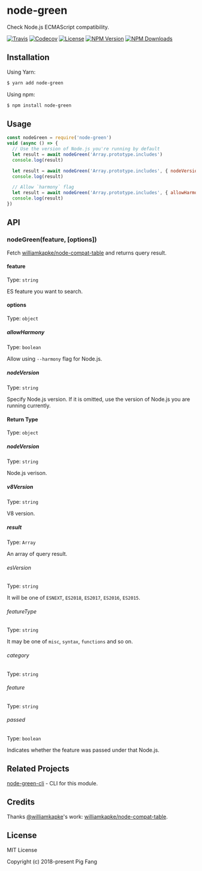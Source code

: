 # node-green

Check Node.js ECMAScript compatibility.

[![Travis](https://img.shields.io/travis/g-plane/node-green.svg?style=flat-square)](https://travis-ci.org/g-plane/node-green)
[![Codecov](https://img.shields.io/codecov/c/github/g-plane/node-green.svg?style=flat-square)](https://codecov.io/gh/g-plane/node-green)
[![License](https://img.shields.io/github/license/g-plane/node-green.svg?style=flat-square)](https://github.com/g-plane/node-green/blob/master/LICENSE)
[![NPM Version](https://img.shields.io/npm/v/node-green.svg?style=flat-square)](https://www.npmjs.com/package/node-green)
[![NPM Downloads](https://img.shields.io/npm/dm/node-green.svg?style=flat-square)](https://www.npmjs.com/package/node-green)

## Installation

Using Yarn:

```bash
$ yarn add node-green
```

Using npm:

```bash
$ npm install node-green
```

## Usage

```javascript
const nodeGreen = require('node-green')
void (async () => {
  // Use the version of Node.js you're running by default
  let result = await nodeGreen('Array.prototype.includes')
  console.log(result)

  let result = await nodeGreen('Array.prototype.includes', { nodeVersion: '6.4.0' })
  console.log(result)

  // Allow `harmony` flag
  let result = await nodeGreen('Array.prototype.includes', { allowHarmony: true })
  console.log(result)
})
```

## API

### nodeGreen(feature, [options])

Fetch [williamkapke/node-compat-table](https://github.com/williamkapke/node-compat-table)
and returns query result.

#### feature

Type: `string`

ES feature you want to search.

#### options

Type: `object`

##### allowHarmony

Type: `boolean`

Allow using `--harmony` flag for Node.js.

##### nodeVersion

Type: `string`

Specify Node.js version.
If it is omitted, use the version of Node.js you are running currently.

#### Return Type

Type: `object`

##### nodeVersion

Type: `string`

Node.js verison.

##### v8Version

Type: `string`

V8 version.

##### result

Type: `Array`

An array of query result.

###### esVersion

Type: `string`

It will be one of `ESNEXT`, `ES2018`, `ES2017`, `ES2016`, `ES2015`.

###### featureType

Type: `string`

It may be one of `misc`, `syntax`, `functions` and so on.

###### category

Type: `string`

###### feature

Type: `string`

###### passed

Type: `boolean`

Indicates whether the feature was passed under that Node.js.

## Related Projects

[node-green-cli](https://github.com/g-plane/node-green-cli) - CLI for this module.

## Credits

Thanks [@williamkapke](https://github.com/williamkapke)'s work:
[williamkapke/node-compat-table](https://github.com/williamkapke/node-compat-table).

## License

MIT License

Copyright (c) 2018-present Pig Fang
